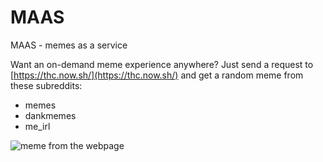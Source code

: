 # MAAS
MAAS - memes as a service

Want an on-demand meme experience anywhere? Just send a request to [https://thc.now.sh/](https://thc.now.sh/) and get a random meme from these subreddits:

*	memes
* dankmemes
* me_irl

![meme from the webpage](https://thc.now.sh/)
